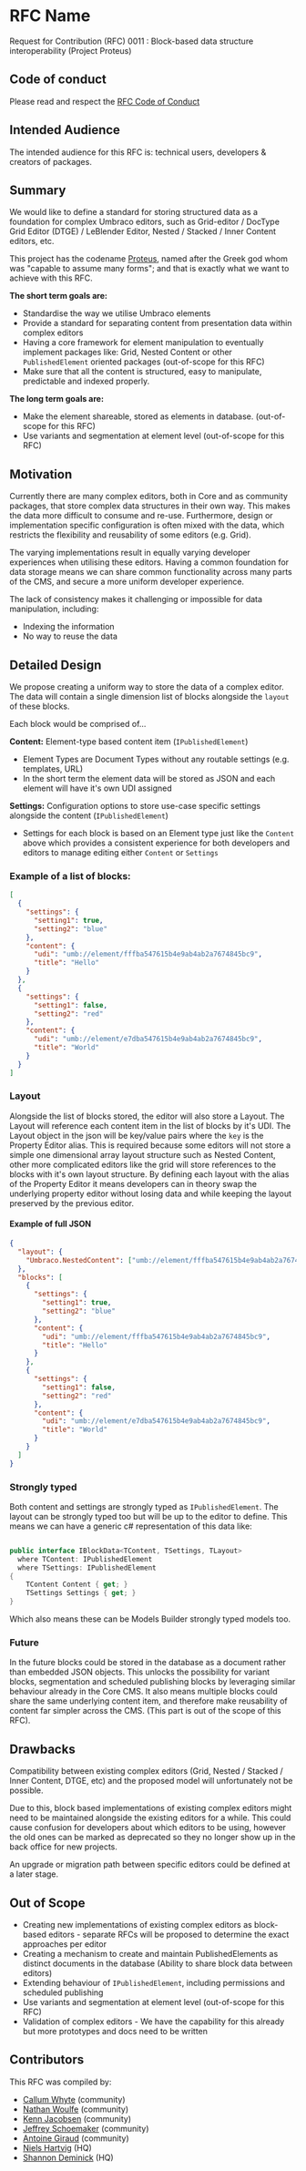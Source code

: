 # RFC Name

Request for Contribution (RFC) 0011 : Block-based data structure interoperability (Project Proteus)

## Code of conduct

Please read and respect the [RFC Code of Conduct](https://github.com/umbraco/rfcs/blob/master/CODE_OF_CONDUCT.md)

## Intended Audience

The intended audience for this RFC is: technical users, developers & creators of packages.

## Summary

We would like to define a standard for storing structured data as a foundation for complex Umbraco editors, such as Grid-editor / DocType Grid Editor (DTGE) / LeBlender Editor, Nested / Stacked / Inner Content editors, etc.

This project has the codename [Proteus](https://en.wikipedia.org/wiki/Proteus), named after the Greek god whom was "capable to assume many forms"; and that is exactly what we want to achieve with this RFC.

**The short term goals are:**
- Standardise the way we utilise Umbraco elements
- Provide a standard for separating content from presentation data within complex editors
- Having a core framework for element manipulation to eventually implement packages like: Grid, Nested Content or other `PublishedElement` oriented packages (out-of-scope for this RFC)
- Make sure that all the content is structured, easy to manipulate, predictable and indexed properly.

**The long term goals are:**
- Make the element shareable, stored as elements in database. (out-of-scope for this RFC)
- Use variants and segmentation at element level (out-of-scope for this RFC)

## Motivation

Currently there are many complex editors, both in Core and as community packages, that store complex data structures in their own way. This makes the data more difficult to consume and re-use. Furthermore, design or implementation specific configuration is often mixed with the data, which restricts the flexibility and reusability of some editors (e.g. Grid).

The varying implementations result in equally varying developer experiences when utilising these editors. Having a common foundation for data storage means we can share common functionality across many parts of the CMS, and secure a more uniform developer experience.

The lack of consistency makes it challenging or impossible for data manipulation, including: 
- Indexing the information
- No way to reuse the data

## Detailed Design

We propose creating a uniform way to store the data of a complex editor. The data will contain a single dimension list of blocks alongside the `layout` of these blocks. 

Each block would be comprised of...

**Content:** Element-type based content item (`IPublishedElement`)
  - Element Types are Document Types without any routable settings (e.g. templates, URL)
  - In the short term the element data will be stored as JSON and each element will have it's own UDI assigned

**Settings:** Configuration options to store use-case specific settings alongside the content (`IPublishedElement`)
  - Settings for each block is based on an Element type just like the `Content` above which provides a consistent experience for both developers and editors to manage editing either `Content` or `Settings`



### Example of a list of blocks:

```json
[
  {
    "settings": {
      "setting1": true,
      "setting2": "blue"
    }, 
    "content": {
      "udi": "umb://element/fffba547615b4e9ab4ab2a7674845bc9",
      "title": "Hello"
    }
  },
  {
    "settings": {
      "setting1": false,
      "setting2": "red"
    }, 
    "content": {
      "udi": "umb://element/e7dba547615b4e9ab4ab2a7674845bc9",
      "title": "World"
    }
  }
]
```

### Layout

Alongside the list of blocks stored, the editor will also store a Layout. The Layout will reference each content item in the list of blocks by it's UDI. The Layout object in the json will be key/value pairs where the `key` is the Property Editor alias. This is required because some editors will not store a simple one dimensional array layout structure such as Nested Content, other more complicated editors like the grid will store references to the blocks with it's own layout structure. By defining each layout with the alias of the Property Editor it means developers can in theory swap the underlying property editor without losing data and while keeping the layout preserved by the previous editor.

#### Example of full JSON

```json
{
  "layout": {
    "Umbraco.NestedContent": ["umb://element/fffba547615b4e9ab4ab2a7674845bc9", "umb://element/e7dba547615b4e9ab4ab2a7674845bc9"]
  },
  "blocks": [
    {
      "settings": {
        "setting1": true,
        "setting2": "blue"
      }, 
      "content": {
        "udi": "umb://element/fffba547615b4e9ab4ab2a7674845bc9",
        "title": "Hello"
      }
    },
    {
      "settings": {
        "setting1": false,
        "setting2": "red"
      }, 
      "content": {
        "udi": "umb://element/e7dba547615b4e9ab4ab2a7674845bc9",
        "title": "World"
      }
    }
  ]
}

```

### Strongly typed

Both content and settings are strongly typed as `IPublishedElement`. The layout can be strongly typed too but will be up to the editor to define. This means we can have a generic c# representation of this data like:

```cs

public interface IBlockData<TContent, TSettings, TLayout>
  where TContent: IPublishedElement
  where TSettings: IPublishedElement
{
    TContent Content { get; }
    TSettings Settings { get; }
}
```

Which also means these can be Models Builder strongly typed models too. 

### Future

In the future blocks could be stored in the database as a document rather than embedded JSON objects. This unlocks the possibility for variant blocks, segmentation and scheduled publishing blocks by leveraging similar behaviour already in the Core CMS. It also means multiple blocks could share the same underlying content item, and therefore make reusability of content far simpler across the CMS. (This part is out of the scope of this RFC).

## Drawbacks

Compatibility between existing complex editors (Grid, Nested / Stacked / Inner Content, DTGE, etc) and the proposed model will unfortunately not be possible.

Due to this, block based implementations of existing complex editors might need to be maintained alongside the existing editors for a while. This could cause confusion for developers about which editors to be using, however the old ones can be marked as deprecated so they no longer show up in the back office for new projects.

An upgrade or migration path between specific editors could be defined at a later stage.

## Out of Scope

- Creating new implementations of existing complex editors as block-based editors - separate RFCs will be proposed to determine the exact approaches per editor
- Creating a mechanism to create and maintain PublishedElements as distinct documents in the database (Ability to share block data between editors)
- Extending behaviour of `IPublishedElement`, including permissions and scheduled publishing
- Use variants and segmentation at element level (out-of-scope for this RFC)
- Validation of complex editors - We have the capability for this already but more prototypes and docs need to be written

## Contributors

This RFC was compiled by:

- [Callum Whyte](https://twitter.com/callumbwhyte) (community)
- [Nathan Woulfe](https://twitter.com/nathanwoulfe) (community)
- [Kenn Jacobsen](https://twitter.com/KennJacobsen_DK) (community)
- [Jeffrey Schoemaker](https://twitter.com/jschoemaker1984) (community)
- [Antoine Giraud](https://twitter.com/aaantoinee) (community)
- [Niels Hartvig](https://twitter.com/thechiefunicorn) (HQ)
- [Shannon Deminick](https://twitter.com/shazwazza) (HQ)